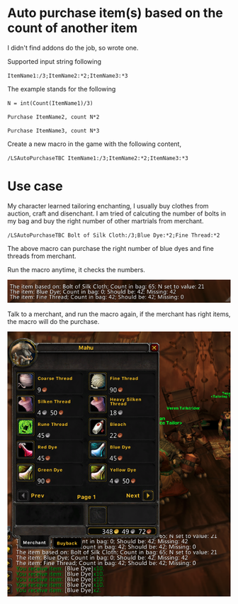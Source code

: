 
# Auto purchase item(s) based on the count of another item

I didn't find addons do the job, so wrote one.

Supported input string following

`ItemName1:/3;ItemName2:*2;ItemName3:*3`

The example stands for the following

`N = int(Count(ItemName1)/3)`

`Purchase ItemName2, count N*2`

`Purchase ItemName3, count N*3`

Create a new macro in the game with the following content,

`/LSAutoPurchaseTBC ItemName1:/3;ItemName2:*2;ItemName3:*3`

# Use case

My character learned tailoring enchanting, I usually buy clothes from auction, craft and disenchant. I am tried of calcuting the number of bolts in my bag and buy the right number of other martrials from merchant.

`/LSAutoPurchaseTBC Bolt of Silk Cloth:/3;Blue Dye:*2;Fine Thread:*2`

The above macro can purchase the right number of blue dyes and fine threads from merchant.

Run the macro anytime, it checks the numbers.

![image info](./Images/1.png)

Talk to a merchant, and run the macro again, if the merchant has right items, the macro will do the purchase.

![image info](./Images/2.png)
